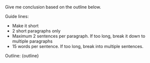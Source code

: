Give me conclusion based on the outline below.

Guide lines:

- Make it short
- 2 short paragraphs only
- Maximum 2 sentences per paragraph. If too long, break it down to multiple paragraphs
- 15 words per sentence. If too long, break into multiple sentences.

Outline:
{outline}